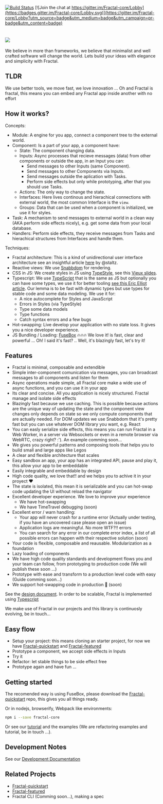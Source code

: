 [![Build Status](https://travis-ci.org/FractalBlocks/Fractal.svg?branch=master)](https://travis-ci.org/FractalBlocks/Fractal)
[![Join the chat at https://gitter.im/Fractal-core/Lobby](https://badges.gitter.im/Fractal-core/Lobby.svg)](https://gitter.im/Fractal-core/Lobby?utm_source=badge&utm_medium=badge&utm_campaign=pr-badge&utm_content=badge)
# <img src="https://github.com/FractalBlocks/Fractal/blob/master/assets/FractalLogo.png">
We believe in more than frameworks, we believe that minimalist and well crafted software will change the world. Lets build your ideas with elegance and simplicity with Fractal.

## TLDR

We use better tools, we move fast, we love innovation ... Oh and Fractal is fractal, this means you can embed any Fractal app inside another with no effort

## How it works?

Concepts:

- Module: A engine for you app, connect a component tree to the external world.
- Component: Is a part of your app, a component have:
  - State: The component changing data.
  - Inputs: Async processes that recieve messages (data) from other components or outside the app, in an Input you can:
    - Send messages to other Inputs (same Component).
    - Send messages to other Components via Inputs.
    - Send messages outside the aplication with Tasks.
    - Perform side effects but only while prototyping, after that you should use Tasks.
  - Actions: The only way to change the state.
  - Interfaces: Here lives continous and hierachical connections with external world, the most common Interface is the `view`.
  - Groups: Data that can be used when a component is initialized, we use it for styles.
- Task: A mechanism to send messages to external world in a clean way (AKA perform side effects nicely), e.g. get some data from your local database.
- Handlers: Perform side effects, they receive messages from Tasks and hierachical structures from Interfaces and handle them.

Techniques:

- Fractal architecture: This is a kind of unidirectional user interface architecture see an insightful article [here](https://staltz.com/unidirectional-user-interface-architectures.html) by @staltz.
- Reactive views: We use [Snabbdom](https://github.com/snabbdom/snabbdom) for rendering.
- CSS in JS: We create styles in JS using [TypeStyle](https://github.com/typestyle/typestyle), see this [Vjeux slides](https://speakerdeck.com/vjeux/react-css-in-js).
- Typescript: We use [TypeScript](https://www.typescriptlang.org/) that is the same as JS but optionally you can have some types, we use it for better tooling [see this Eric Elliot article](https://medium.com/javascript-scene/the-shocking-secret-about-static-types-514d39bf30a3). Our lemma is to be fast with dynamic types but use types for stable code and some data modeling. We use it for:
  - A nice autocomplete for Styles and JavaScript
  - Errors in Styles (via TypeStyle)
  - Type some data models
  - Type functions
  - Catch syntax errors and a few bugs
- Hot-swapping: Live develop your application with no state loss. It gives you a nice developer experience.
- JS Bundling / Loading: [FuseBox](https://github.com/fuse-box/fuse-box) :fire::fire::fire: We love it! is fast, clear and powerful ... Oh! I said it's fast? .. Well, it's blazingly fast, let's try it!

## Features

- Fractal is minimal, composable and extendible
- Simple inter-component comunication via messages, you can broadcast messages to all components and listen for them
- Async operations made simple, all Fractal core make a wide use of async functions, and you can use it in your app
- Its clear and concise. All you application is nicely structured. Fractal manage and isolate side effects
- Blazingly fast because we use caching. This is possible because actions are the unique way of updating the state and the component view changes only depends on state so we only compute components that are actually needed. For DOM updates we use Snabbdom that it's pretty fast but you can use whatever DOM library you want, e.g. React
- You can easly serialize side effects, this means you can run Fractal in a Web Worker, in a server via Websockets or even in a remote browser via WebRTC, crazy right? :'). An example comming soon...
- We gives you powerful patterns and composing tools that helps you to build small and large apps like Legos
- A clear and flexible architecture that scales
- Easy sandbox an app, your app has an integrated API, pause and play it, this allow your app to be embeddable
- Easily integrable and embeddable by design
- High code quality, we love that!! and we helps you to achive it in your proyect :heart:
- The state is isolated, this mean it is serializable and you can hot-swap code updating the UI without reload the navigator
- Excellent developer experience. We love to improve your experience
    - We have hot-swapping
    - We have TimeTravel debugging (soon)
- Excellent error / warn handling:
    - Your app will never crash for a runtime error (Actually under testing, if you have an uncovered case please open an issue)
    - Application logs are meaningful. No more WTF?!! errors
    - You can search for any error in our complete error index, a list of all possible errors can happen with their respective solution (soon)
- Your code is flexible, composable and reausable. Modularization as a foundation
- Lazy loading of components
- We have high code quality standards and development flows you and your team can follow, from prototyping to production code (We will publish these soon ...)
- Prototype with ease and transform to a production level code with easy (Guide comming soon...)
- We support hot-swapping code in production :rose: (soon)

See the [design document](https://github.com/FractalBlocks/Fractal/blob/master/DESIGN.md). In order to be scalable, Fractal is implemented using [Typescript](https://www.typescriptlang.org/)

We make use of Fractal in our projects and this library is continuosly evolving, be in touch...

## Easy flow

- Setup your project: this means cloning an starter project, for now we have [Fractal-quickstart](https://github.com/FractalBlocks/Fractal-quickstart) and [Fractal-featured](https://github.com/FractalBlocks/Fractal-featured)
- Prototype a component, we accept side effects in Inputs
- Try it
- Refactor: let stable things to be side effect free
- Prototype again and have fun ...

## Getting started

The recomended way is using FuseBox, please download the [Fractal-quickstart](https://github.com/FractalBlocks/Fractal-quickstart) repo, this gives you all things ready.

Or in nodejs, browserify, Webpack like environments:

```bash
npm i --save fractal-core
```

Or see our [tutorial](https://github.com/FractalBlocks/Fractal/blob/master/docs/tutorial/readme.md) and the examples (We are refactoring examples and tutorial, be in touch ...).

## Development Notes

See our [Development Documentation](https://github.com/FractalBlocks/Fractal/blob/master/DEVELOPMENT.md)

## Related Projects

- [Fractal-quickstart](https://github.com/FractalBlocks/Fractal-quickstart)
- [Fractal-featured](https://github.com/FractalBlocks/Fractal-featured)
- Fractal CLI (Comming soon...), making a spec
